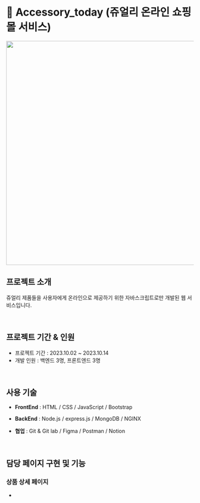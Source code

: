 # 💍 Accessory_today (쥬얼리 온라인 쇼핑몰 서비스)
<img src="https://blog.kakaocdn.net/dn/bI8yrg/btsIaQB0rQK/GfPgpvg5VAi0EgYBKimtSK/img.png" width="600">

## 프로젝트 소개
쥬얼리 제품들을 사용자에게 온라인으로 제공하기 위한 자바스크립트로만 개발된 웹 서비스입니다.

<br>

## 프로젝트 기간 & 인원
- 프로젝트 기간 : 2023.10.02 ~ 2023.10.14
- 개발 인원 : 백엔드 3명, 프론트엔드 3명
  
<br>

## 사용 기술

- **FrontEnd**
  : HTML / CSS / JavaScript / Bootstrap <br>

- **BackEnd** :
  Node.js / express.js / MongoDB / NGINX <br>

- **협업** : Git & Git lab / Figma / Postman / Notion <br>

<br>

## 담당 페이지 구현 및 기능
### 상품 상세 페이지
- 
